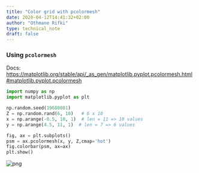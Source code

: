 ```yaml
---
title: "Color grid with pcolormesh"
date: 2020-04-12T14:41:32+02:00
author: "Othmane Rifki"
type: technical_note
draft: false
---
```

### Using `pcolormesh`
Docs: https://matplotlib.org/stable/api/_as_gen/matplotlib.pyplot.pcolormesh.html#matplotlib.pyplot.pcolormesh


```python
import numpy as np
import matplotlib.pyplot as plt

np.random.seed(19680801)
Z = np.random.rand(6, 10)   # 6 x 10
x = np.arange(-0.5, 10, 1)  # len = 11 => 10 values
y = np.arange(4.5, 11, 1)  # len = 7 => 6 values

fig, ax = plt.subplots()
psm = ax.pcolormesh(x, y, Z,cmap='hot')
fig.colorbar(psm, ax=ax)
plt.show()
```


![png](pcolormesh_2_0.png)

